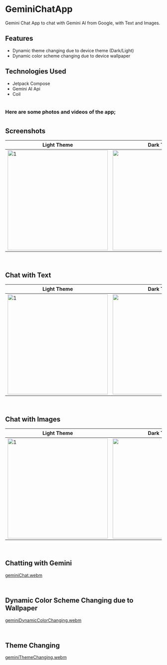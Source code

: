 # GeminiChatApp
Gemini Chat App to chat with Gemini AI from Google, with Text and Images.
<br>

## Features
- Dynamic theme changing due to device theme (Dark/Light) <br>
- Dynamic color scheme changing due to device wallpaper <br>

## Technologies Used
- Jetpack Compose <br>
- Gemini AI Api <br>
- Coil

#
### Here are some photos and videos of the app;
#

## Screenshots
|   Light Theme   |    Dark Theme    |
|----------|:-------------:|
| <img width="322" alt="1" src="https://github.com/mertgoksu/GeminiChatApp/assets/119433132/9b8ddfe3-79f9-4c19-bc05-aa6e1922ca94"> | <img width="322" alt="1" src="https://github.com/mertgoksu/GeminiChatApp/assets/119433132/a0db6602-a803-4f04-b132-63b162d96f57"> |


<br>


## Chat with Text
|   Light Theme   |    Dark Theme    |
|----------|:-------------:|
| <img width="322" alt="1" src="https://github.com/mertgoksu/GeminiChatApp/assets/119433132/c357b5fc-18c4-42d2-bcb9-b0fe09504575"> | <img width="322" alt="1" src="https://github.com/mertgoksu/GeminiChatApp/assets/119433132/40cd84c0-e3a8-4a7d-8df1-f0cde4e4bbe4"> |
<br>


## Chat with Images
|   Light Theme   |    Dark Theme    |
|----------|:-------------:|
| <img width="322" alt="1" src="https://github.com/mertgoksu/GeminiChatApp/assets/119433132/9b8ddfe3-79f9-4c19-bc05-aa6e1922ca94"> | <img width="322" alt="1" src="https://github.com/mertgoksu/GeminiChatApp/assets/119433132/9c8ba3c6-77e4-43a3-b490-4ceba51f80ee"> |
<br>

## Chatting with Gemini
[geminiChat.webm](https://github.com/mertgoksu/GeminiChatApp/assets/119433132/a8fbfffa-f7c0-47ea-8bac-c26dcd803ef7)

<br>

## Dynamic Color Scheme Changing due to Wallpaper
[geminiDynamicColorChanging.webm](https://github.com/mertgoksu/GeminiChatApp/assets/119433132/c407883e-18b1-41dc-90b6-b3a87ef2d1be)

<br>

## Theme Changing
[geminiThemeChanging.webm](https://github.com/mertgoksu/GeminiChatApp/assets/119433132/5e7e048b-861e-4d53-9f18-5fa97047b537)

<br>



